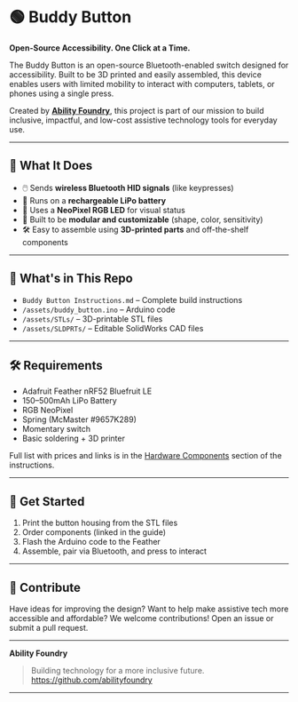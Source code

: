 # 🟢 Buddy Button

**Open-Source Accessibility. One Click at a Time.**

The Buddy Button is an open-source Bluetooth-enabled switch designed for accessibility. Built to be 3D printed and easily assembled, this device enables users with limited mobility to interact with computers, tablets, or phones using a single press.

Created by [**Ability Foundry**](https://github.com/abilityfoundry), this project is part of our mission to build inclusive, impactful, and low-cost assistive technology tools for everyday use.

---

## 🎯 What It Does

- 🖱️ Sends **wireless Bluetooth HID signals** (like keypresses)
- 🔋 Runs on a **rechargeable LiPo battery**
- 🌈 Uses a **NeoPixel RGB LED** for visual status
- 🧩 Built to be **modular and customizable** (shape, color, sensitivity)
- 🛠️ Easy to assemble using **3D-printed parts** and off-the-shelf components

---

## 🧱 What's in This Repo

- `Buddy Button Instructions.md` – Complete build instructions  
- `/assets/buddy_button.ino` – Arduino code  
- `/assets/STLs/` – 3D-printable STL files  
- `/assets/SLDPRTs/` – Editable SolidWorks CAD files  

---

## 🛠️ Requirements

- Adafruit Feather nRF52 Bluefruit LE  
- 150–500mAh LiPo Battery  
- RGB NeoPixel  
- Spring (McMaster #9657K289)  
- Momentary switch  
- Basic soldering + 3D printer

Full list with prices and links is in the [Hardware Components](https://github.com/abilityfoundry/bluetooth-buddy-button/blob/main/Buddy-Button-Instructions.md) section of the instructions.

---

## 🚀 Get Started

1. Print the button housing from the STL files  
2. Order components (linked in the guide)  
3. Flash the Arduino code to the Feather  
4. Assemble, pair via Bluetooth, and press to interact

---

## 🤝 Contribute

Have ideas for improving the design? Want to help make assistive tech more accessible and affordable? We welcome contributions! Open an issue or submit a pull request.

---

**Ability Foundry**  
> Building technology for a more inclusive future.  
> https://github.com/abilityfoundry

---

